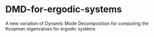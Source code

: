 # DMD-for-ergodic-systems
A new variation of Dynamic Mode Decomposition for computing the Koopman eigenvalues for ergodic systems
